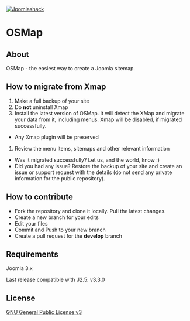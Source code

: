 [![Joomlashack](https://www.joomlashack.com/images/logo_circle_small.png)](https://www.joomlashack.com)

OSMap
============

## About

OSMap - the easiest way to create a Joomla sitemap.

## How to migrate from Xmap

1. Make a full backup of your site
1. Do **not** uninstall Xmap
1. Install the latest version of OSMap. It will detect the XMap and migrate your data from it, including menus. Xmap will be disabled, if migrated successfully.
 * Any Xmap plugin will be preserved
1. Review the menu items, sitemaps and other relevant information
 * Was it migrated successfully? Let us, and the world, know :)
 * Did you had any issue? Restore the backup of your site and create an issue or support request with the details (do not send any private information for the public repository).

## How to contribute

* Fork the repository and clone it locally. Pull the latest changes.
* Create a new branch for your edits
* Edit your files
* Commit and Push to your new branch
* Create a pull request for the **develop** branch

## Requirements

Joomla 3.x

Last release compatible with J2.5: v3.3.0

## License

[GNU General Public License v3](http://www.gnu.org/copyleft/gpl.html)
